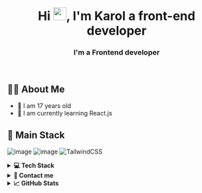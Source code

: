 <h1 align="center">Hi <img src="https://raw.githubusercontent.com/MartinHeinz/MartinHeinz/master/wave.gif" width="30px">, I'm Karol a front-end developer</h1>
<h3 align="center">I'm a Frontend developer</h3>

<br>

## 🙋‍♂️ About Me

<ul>
  <li> 👦 I am 17 years old</li>

  <li> 🌱 I am currently learning React.js</li>
</ul>


## 🌱 Main Stack

![image](https://img.shields.io/badge/React-20232A?style=for-the-badge&logo=react&logoColor=61DAFB)
![image](https://img.shields.io/badge/JavaScript-323330?style=for-the-badge&logo=javascript&logoColor=F7DF1E)
![TailwindCSS](https://img.shields.io/badge/tailwindcss-%2338B2AC.svg?style=for-the-badge&logo=tailwind-css&logoColor=white)

<details><summary><b>💻 Tech Stack</b></summary>
	
### Languages:
![JavaScript](https://img.shields.io/badge/javascript-%23323330.svg?style=for-the-badge&logo=javascript&logoColor=%23F7DF1E)
![HTML5](https://img.shields.io/badge/html5-%23E34F26.svg?style=for-the-badge&logo=html5&logoColor=white)
![CSS3](https://img.shields.io/badge/css3-%231572B6.svg?style=for-the-badge&logo=css3&logoColor=white)

### Cloud Providers:
![Netlify](https://img.shields.io/badge/netlify-%23000000.svg?style=for-the-badge&logo=netlify&logoColor=#00C7B7)
	
### Frameworks/Libraries:
![Gulp](https://img.shields.io/badge/GULP-%23CF4647.svg?style=for-the-badge&logo=gulp&logoColor=white)
![TailwindCSS](https://img.shields.io/badge/tailwindcss-%2338B2AC.svg?style=for-the-badge&logo=tailwind-css&logoColor=white)
![SASS](https://img.shields.io/badge/SASS-hotpink.svg?style=for-the-badge&logo=SASS&logoColor=white)

### Tools:
![Git](https://img.shields.io/badge/git-%23F05033.svg?style=for-the-badge&logo=git&logoColor=white)
![GitHub](https://img.shields.io/badge/github-%23121011.svg?style=for-the-badge&logo=github&logoColor=white)
![NPM](https://img.shields.io/badge/NPM-%23000000.svg?style=for-the-badge&logo=npm&logoColor=white)
![Visual Studio Code](https://img.shields.io/badge/Visual%20Studio%20Code-0078d7.svg?style=for-the-badge&logo=visual-studio-code&logoColor=white)


</details>

<details><summary><b>📧 Contact me</b></summary>
    <ul>
        <li><strong><a href="https://discord.com/users/356845550714486786">Discord: </strong> <code>Buszek#7896</code></li>
      <li><strong><a href="https://www.linkedin.com/in/karol-skwarek-259064259/"> Linkedin </a></strong></li>
    </ul>
</details>

<details> <summary> <b>📈 GitHub Stats </b> </summary>
       	
![Anurag's GitHub stats](https://github-readme-stats.vercel.app/api?username=KarlosDeveloper&show_icons=true&theme=dracula)

<img alt="Michal" src="https://github-readme-streak-stats.herokuapp.com/?user=KarlosDeveloper&theme=dracula">
	
[![Top Langs](https://github-readme-stats.vercel.app/api/top-langs/?username=KarlosDeveloper&layout=compact&theme=dracula)](https://github.com/anuraghazra/github-readme-stats)

</details>
